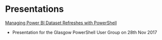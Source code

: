 # Presentations

[Managing Power BI Dataset Refreshes with PowerShell](https://github.com/cporteou/Presentations/tree/master/Power%20BI%20Dataset%20Alerting)
 - Presentation for the Glasgow PowerShell User Group on 28th Nov 2017

